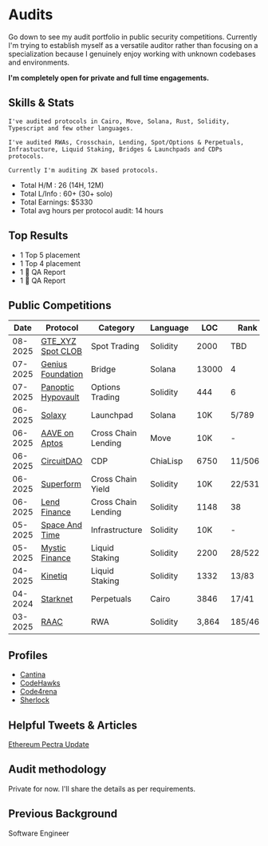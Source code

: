 # Audits
Go down to see my audit portfolio in public security competitions. 
Currently I'm trying to establish myself as a versatile auditor rather than focusing on a specialization because I genuinely enjoy working with unknown codebases and environments. 

**I'm completely open for private and full time engagements.** 

## Skills & Stats

```
I've audited protocols in Cairo, Move, Solana, Rust, Solidity, Typescript and few other languages. 

I've audited RWAs, Crosschain, Lending, Spot/Options & Perpetuals, Infrastucture, Liquid Staking, Bridges & Launchpads and CDPs protocols. 

Currently I'm auditing ZK based protocols. 
```

- Total H/M    : 26 (14H, 12M)
- Total L/Info : 60+ (30+ solo)
- Total Earnings: $5330
- Total avg hours per protocol audit: 14 hours 

## Top Results

- 1 Top 5 placement
- 1 Top 4 placement
- 1 🥇 QA Report
- 1 🥉 QA Report

## Public Competitions

| Date | Protocol | Category | Language | LOC | Rank | Findings | $$ | Report |
| ---- | ---- | ---- | ---- | ---- | ----- | ---- | ---- | ---- |
| 08-2025 | [GTE_XYZ Spot CLOB](https://www.gte.xyz/) | Spot Trading | Solidity  | 2000 | TBD | TBD | TBD | [report](https://code4rena.com/audits/2025-07-gte-spot-clob-and-router/submissions?page=1&filter=all&search=dystopia)
| 07-2025 | [Genius Foundation](https://x.com/GeniusFDN) | Bridge | Solana  | 13000 | 4 | 1H, 1L, 1QA | $1750 | [report](https://cantina.xyz/code/12acc80c-4e4c-4081-a0a3-faa92150651a/findings?created_by=dystopia&status=confirmed,duplicate)
| 07-2025 | [Panoptic Hypovault](https://panoptic.xyz/) | Options Trading | Solidity  | 444 | 6 | 🥉QA  | $126 | [report](https://code4rena.com/audits/2025-06-panoptic-hypovault/submissions/S-788)
| 06-2025 | [Solaxy](https://solaxy.io/) | Launchpad | Solana  | 10K | 5/789 | 1H, 2M | $710 | [report](https://cantina.xyz/code/50d38b86-80a0-49af-9df8-70d7d601b7d7/findings?created_by=dystopia&status=confirmed,duplicate)
| 06-2025 | [AAVE on Aptos](https://aave.com/) | Cross Chain Lending | Move  | 10K | - | 4L, 1QA | - | [report](https://cantina.xyz/code/ad445d42-9d39-4bcf-becb-0c6c8689b767/findings?created_by=dystopia&status=duplicate,confirmed)
| 06-2025 | [CircuitDAO](https://circuitdao.com/) | CDP | ChiaLisp  | 6750 | 11/506 | 1M | $450 | [report](https://cantina.xyz/code/7d650b99-8a40-49d1-9b65-2b060accfbb7/findings?status=duplicate,confirmed&created_by=dystopia)
| 06-2025 | [Superform](https://www.superform.xyz/) | Cross Chain Yield | Solidity  | 10K | 22/531 | 1H, 1M, 3L, 1QA | $215 | [report](https://cantina.xyz/code/ba62fa4e-f933-4eec-b9ac-868325f4a694/findings?created_by=dystopia&status=duplicate,confirmed)
| 06-2025 | [Lend Finance](https://www.lend.finance/) | Cross Chain Lending | Solidity  | 1148 | 38 | 6H, 1M | $57 | [report](https://audits.sherlock.xyz/contests/908/report)
| 05-2025 | [Space And Time](https://www.spaceandtime.io/) | Infrastructure | Solidity  | 10K | - | 2L, 1QA | - | [report](https://cantina.xyz/code/3cc30b66-1cba-4044-968f-a0817cd7bf83/findings?created_by=dystopia&status=duplicate,confirmed)
| 05-2025 | [Mystic Finance](https://mysticfinance.xyz/) | Liquid Staking | Solidity  | 2200 | 28/522 | 2H, 3M | $121 | [report](https://cantina.xyz/code/c160af78-28f8-47f7-9926-889b3864c6d8/findings?created_by=dystopia&status=duplicate)
| 04-2025 | [Kinetiq](https://kinetiq.xyz/) | Liquid Staking | Solidity  | 1332 | 13/83 | 🥇 QA | $568 | [report](https://code4rena.com/audits/2025-04-kinetiq/submissions/S-1057)
| 04-2024 |[Starknet](https://www.starknet.io/) | Perpetuals | Cairo | 3846 | 17/41 | 1H, 1M | $1270 | [report](https://code4rena.com/audits/2025-03-starknet-perpetual/submissions?page=1&filter=awardable&search=dys)
| 03-2025 | [RAAC](https://www.raac.io/) | RWA | Solidity  | 3,864 | 185/462 | 3H, 3M, 1L | $63 | [report](https://codehawks.cyfrin.io/c/2025-02-raac/results?lt=contest&page=47&sc=reward&sj=reward&t=report)


## Profiles
- [Cantina](https://cantina.xyz/u/dystopia)
- [CodeHawks](https://profiles.cyfrin.io/u/dystopiaxyz)
- [Code4rena](https://code4rena.com/@dystopia)
- [Sherlock](https://audits.sherlock.xyz/watson/dystopia)


## Helpful Tweets & Articles
[Ethereum Pectra Update](https://x.com/dystopiaxyz/status/1920392761326317992)


## Audit methodology
Private for now. I'll share the details as per requirements. 


## Previous Background
Software Engineer